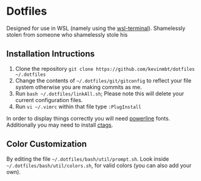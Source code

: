 # Dotfiles
Designed for use in WSL (namely using the [wsl-terminal](https://github.com/goreliu/wsl-terminal)).
Shamelessly stolen from someone who shamelessly stole his
## Installation Intructions
1. Clone the repository `git clone https://github.com/kevinmbt/dotfiles ~/.dotfiles`
1. Change the contents of `~/.dotfiles/git/gitconfig` to reflect your file system otherwise you are making commits as me.
1. Run `bash ~/.dotfiles/linkAll.sh`; Please note this will delete your current configuration files.
1. Run `vi ~/.vimrc`  within that file type `:PlugInstall`


In order to display things correctly you will need [powerline](https://github.com/powerline/fonts) fonts.
Additionally you may need to install [ctags](https://github.com/universal-ctags/ctags).

## Color Customization
By editing the file `~/.dotfiles/bash/util/prompt.sh`.
Look inside `~/.dotfiles/bash/util/colors.sh`, for valid colors (you can also add your own).
